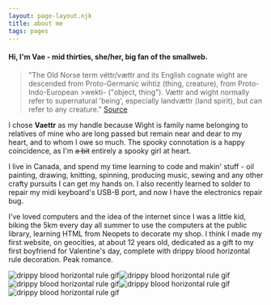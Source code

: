 ```yaml
---
layout: page-layout.njk
title: about me
tags: pages
---
```


#### Hi, I'm Vae - mid thirties, she/her, big fan of the smallweb.

>"The Old Norse term véttr/vættr and its English cognate wight are descended from Proto-Germanic wihtiz (thing, creature), from Proto-Indo-European >wekti- ("object, thing"). Vættr and wight normally refer to supernatural 'being', especially landvættr (land spirit), but can refer to any creature."
><a href="https://mythus.fandom.com/wiki/Vaettir" target="_blank" rel="noopener noreferrer">Source</a>



I chose **Vaettr** as my handle because Wight is family name belonging to relatives of mine who are long passed but remain near and dear to my heart, and to whom I owe so much. The spooky connotation is a happy coincidence, as I'm ~~a bit~~ entirely a spooky girl at heart.


I live in Canada, and spend my time learning to code and makin' stuff - oil painting, drawing, knitting, spinning, producing music, sewing and any other crafty pursuits I can get my hands on. I also recently learned to solder to repair my midi keyboard's USB-B port, and now I have the electronics repair bug. 


I've loved computers and the idea of the internet since I was a little kid, biking the 5km every day all summer to use the computers at the public library, learning HTML from Neopets to decorate my shop. I think I made my first website, on geocities, at about 12 years old, dedicated as a gift to my first boyfriend for Valentine's day, complete with drippy blood horizontal rule decoration. Peak romance.


<div class="center"><img class="horizontal" src="/images/blood-drip.gif" alt="drippy blood horizontal rule gif"><img class="horizontal" src="/images/blood-drip.gif" alt="drippy blood horizontal rule gif"><img class="horizontal" src="/images/blood-drip.gif" alt="drippy blood horizontal rule gif"><img class="horizontal" src="/images/blood-drip.gif" alt="drippy blood horizontal rule gif"><img class="horizontal" src="/images/blood-drip.gif" alt="drippy blood horizontal rule gif"></div>